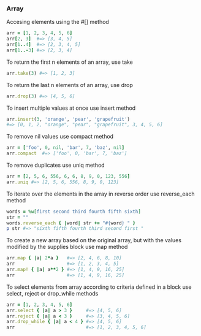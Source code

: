 ### Array

Accesing elements using the #[] method
```ruby
arr = [1, 2, 3, 4, 5, 6]
arr[2, 3]  #=> [3, 4, 5]
arr[1..4]  #=> [2, 3, 4, 5]
arr[1..-3] #=> [2, 3, 4]
```

To return the first n elements of an array, use take
```ruby
arr.take(3) #=> [1, 2, 3]
```

To return the last n elements of an array, use drop
```ruby
arr.drop(3) #=> [4, 5, 6]
```

To insert multiple values at once use insert method
```ruby
arr.insert(3, 'orange', 'pear', 'grapefruit')
#=> [0, 1, 2, "orange", "pear", "grapefruit", 3, 4, 5, 6]
```

To remove nil values use compact method
```ruby
arr = ['foo', 0, nil, 'bar', 7, 'baz', nil]
arr.compact  #=> ['foo', 0, 'bar', 7, 'baz']
```

To remove duplicates use uniq method
```ruby
arr = [2, 5, 6, 556, 6, 6, 8, 9, 0, 123, 556]
arr.uniq #=> [2, 5, 6, 556, 8, 9, 0, 123]
```

To iterate over the elements in the array in reverse order use reverse_each method
```ruby
words = %w[first second third fourth fifth sixth]
str = ""
words.reverse_each { |word| str += "#{word} " }
p str #=> "sixth fifth fourth third second first "
```

To create a new array based on the original array, but with the values modified by the supplies block use map method
```ruby
arr.map { |a| 2*a }   #=> [2, 4, 6, 8, 10]
arr                   #=> [1, 2, 3, 4, 5]
arr.map! { |a| a**2 } #=> [1, 4, 9, 16, 25]
arr                   #=> [1, 4, 9, 16, 25]
```

To select elements from array according to criteria defined in a block use select, reject or drop_while methods
```ruby
arr = [1, 2, 3, 4, 5, 6]
arr.select { |a| a > 3 }     #=> [4, 5, 6]
arr.reject { |a| a < 3 }     #=> [3, 4, 5, 6]
arr.drop_while { |a| a < 4 } #=> [4, 5, 6]
arr                          #=> [1, 2, 3, 4, 5, 6]
```
